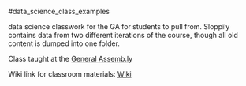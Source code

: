 #data_science_class_examples

data science classwork for the GA for students to pull from. Sloppily contains data from two different iterations of the course, though all old content is dumped into one folder.

Class taught at the [General Assemb.ly](http://www.generalassemb.ly)

Wiki link for classroom materials: [Wiki](https://github.com/podopie/data_science_class_examples/wiki/_pages)